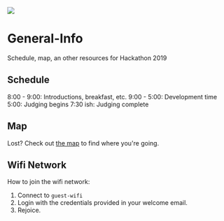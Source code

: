 ![](https://raw.githubusercontent.com/Hackathon2019/General-Info/master/HackathonLogo2019.png)
# General-Info
Schedule, map, an other resources for Hackathon 2019

## Schedule

8:00 - 9:00:  Introductions, breakfast, etc.
9:00 - 5:00:  Development time
5:00:         Judging begins
7:30 ish:     Judging complete

## Map
Lost? Check out [the map](https://github.com/Hackathon2019/General-Info/blob/master/HubMap.pdf) to find where you're going.
  
## Wifi Network
How to join the wifi network:
1. Connect to `guest-wifi`
2. Login with the credentials provided in your welcome email.
3. Rejoice. 
